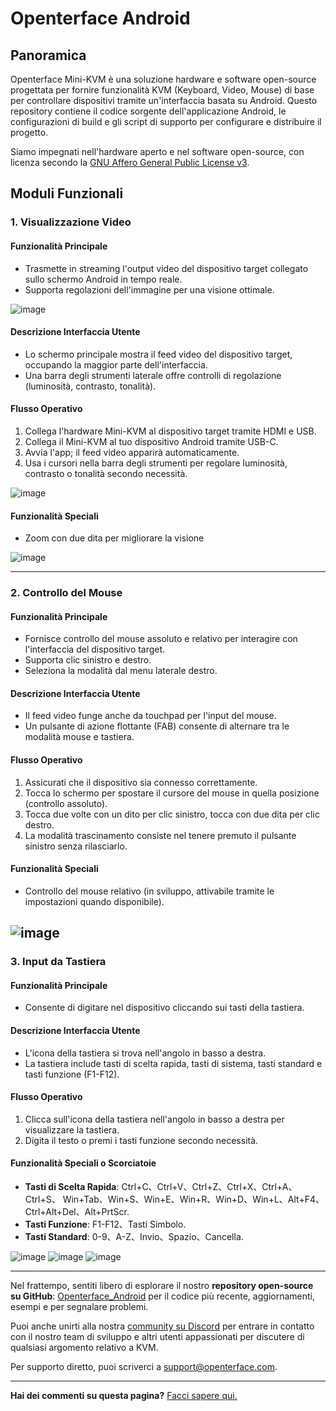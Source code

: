 # Openterface Android

## Panoramica

Openterface Mini-KVM è una soluzione hardware e software open-source progettata per fornire funzionalità KVM (Keyboard, Video, Mouse) di base per controllare dispositivi tramite un'interfaccia basata su Android. Questo repository contiene il codice sorgente dell'applicazione Android, le configurazioni di build e gli script di supporto per configurare e distribuire il progetto.

Siamo impegnati nell'hardware aperto e nel software open-source, con licenza secondo la [GNU Affero General Public License v3](LICENSE).

## Moduli Funzionali

### 1. Visualizzazione Video

#### Funzionalità Principale

-   Trasmette in streaming l'output video del dispositivo target collegato sullo schermo Android in tempo reale.
-   Supporta regolazioni dell'immagine per una visione ottimale.

![image](https://assets.openterface.com/images/android/videoConnect.jpg)

#### Descrizione Interfaccia Utente

-   Lo schermo principale mostra il feed video del dispositivo target, occupando la maggior parte dell'interfaccia.
-   Una barra degli strumenti laterale offre controlli di regolazione (luminosità, contrasto, tonalità).

#### Flusso Operativo

1. Collega l'hardware Mini-KVM al dispositivo target tramite HDMI e USB.
2. Collega il Mini-KVM al tuo dispositivo Android tramite USB-C.
3. Avvia l'app; il feed video apparirà automaticamente.
4. Usa i cursori nella barra degli strumenti per regolare luminosità, contrasto o tonalità secondo necessità.

![image](https://assets.openterface.com/images/android/colorSetting.webp)

#### Funzionalità Speciali

-   Zoom con due dita per migliorare la visione

![image](https://assets.openterface.com/images/android/enlargeAndSideBar.webp)

---

### 2. Controllo del Mouse

#### Funzionalità Principale

-   Fornisce controllo del mouse assoluto e relativo per interagire con l'interfaccia del dispositivo target.
-   Supporta clic sinistro e destro.
-   Seleziona la modalità dal menu laterale destro.

#### Descrizione Interfaccia Utente

-   Il feed video funge anche da touchpad per l'input del mouse.
-   Un pulsante di azione flottante (FAB) consente di alternare tra le modalità mouse e tastiera.

#### Flusso Operativo

1. Assicurati che il dispositivo sia connesso correttamente.
2. Tocca lo schermo per spostare il cursore del mouse in quella posizione (controllo assoluto).
3. Tocca due volte con un dito per clic sinistro, tocca con due dita per clic destro.
4. La modalità trascinamento consiste nel tenere premuto il pulsante sinistro senza rilasciarlo.

#### Funzionalità Speciali

-   Controllo del mouse relativo (in sviluppo, attivabile tramite le impostazioni quando disponibile).

## ![image](https://assets.openterface.com/images/android/mouseThouchMode.jpg)

### 3. Input da Tastiera

#### Funzionalità Principale

-   Consente di digitare nel dispositivo cliccando sui tasti della tastiera.

#### Descrizione Interfaccia Utente

-   L'icona della tastiera si trova nell'angolo in basso a destra.
-   La tastiera include tasti di scelta rapida, tasti di sistema, tasti standard e tasti funzione (F1-F12).

#### Flusso Operativo

1. Clicca sull'icona della tastiera nell'angolo in basso a destra per visualizzare la tastiera.
2. Digita il testo o premi i tasti funzione secondo necessità.

#### Funzionalità Speciali o Scorciatoie

-   **Tasti di Scelta Rapida**: Ctrl+C、Ctrl+V、Ctrl+Z、Ctrl+X、Ctrl+A、Ctrl+S、
    Win+Tab、Win+S、Win+E、Win+R、Win+D、Win+L、Alt+F4、Ctrl+Alt+Del、Alt+PrtScr.
-   **Tasti Funzione**: F1-F12、Tasti Simbolo.
-   **Tasti Standard**: 0-9、A-Z、Invio、Spazio、Cancella.

![image](https://assets.openterface.com/images/android/enlargeAndKeyBoard.webp)
![image](https://assets.openterface.com/images/android/keyBoardFunction.jpg)
![image](https://assets.openterface.com/images/android/keyBoardSystem.jpg)

---

Nel frattempo, sentiti libero di esplorare il nostro **repository open-source su GitHub**: [Openterface_Android](https://github.com/TechxArtisanStudio/Openterface_Android) per il codice più recente, aggiornamenti, esempi e per segnalare problemi.

Puoi anche unirti alla nostra [community su Discord](/discord) per entrare in contatto con il nostro team di sviluppo e altri utenti appassionati per discutere di qualsiasi argomento relativo a KVM.

Per supporto diretto, puoi scriverci a [support@openterface.com](mailto:support@openterface.com).

---

**Hai dei commenti su questa pagina?** [Facci sapere qui.](https://forms.gle/wmxoR2C1VdG36mT69)
